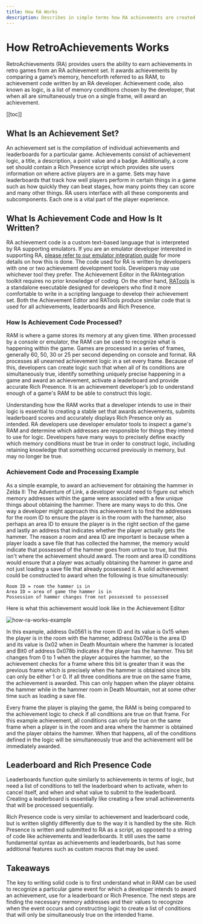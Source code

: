 ```yaml
---
title: How RA Works
description: Describes in simple terms how RA achievements are created and processed by emulators. Intended for players who may be interested in becoming devs.
---
```


# How RetroAchievements Works

RetroAchievements (RA) provides users the ability to earn achievements in retro games from an RA achievement set. It awards achievements by comparing a game’s memory, henceforth referred to as RAM, to achievement code written by an RA developer. Achievement code, also known as logic, is a list of memory conditions chosen by the developer, that when all are simultaneously true on a single frame, will award an achievement.

[[toc]]

## What Is an Achievement Set?

An achievement set is the compilation of individual achievements and leaderboards for a particular game. Achievements consist of achievement logic, a title, a description, a point value and a badge. Additionally, a core set should contain a Rich Presence script which provides site users information on where active players are in a game. Sets may have leaderboards that track how well players perform in certain things in a game such as how quickly they can beat stages, how many points they can score and many other things. RA users interface with all these components and subcomponents. Each one is a vital part of the player experience.

## What Is Achievement Code and How Is It Written?

RA achievement code is a custom text-based language that is interpreted by RA supporting emulators. If you are an emulator developer interested in supporting RA, [please refer to our emulator integration guide](https://github.com/RetroAchievements/rcheevos/wiki/rc_client-integration) for more details on how this is done. The code used for RA is written by developers with one or two achievement development tools. Developers may use whichever tool they prefer. The Achievement Editor in the RAIntegration toolkit requires no prior knowledge of coding. On the other hand, [RATools](/developer-docs/ratools.html) is a standalone executable designed for developers who find it more comfortable to write in a scripting language to develop their achievement set. Both the Achievement Editor and RATools produce similar code that is used for all achievements, leaderboards and Rich Presence.

### How Is Achievement Code Processed?

RAM is where a game stores its memory at any given time. When processed by a console or emulator, the RAM can be used to recognize what is happening within the game. Games are processed in a series of frames, generally 60, 50, 30 or 25 per second depending on console and format. RA processes all unearned achievement logic in a set every frame. Because of this, developers can create logic such that when all of its conditions are simultaneously true, identify something uniquely precise happening in a game and award an achievement, activate a leaderboard and provide accurate Rich Presence. It is an achievement developer’s job to understand enough of a game's RAM to be able to construct this logic.

Understanding how the RAM works that a developer intends to use in their logic is essential to creating a stable set that awards achievements, submits leaderboard scores and accurately displays Rich Presence only as intended. RA developers use developer emulator tools to inspect a game's RAM and determine which addresses are responsible for things they intend to use for logic. Developers have many ways to precisely define exactly which memory conditions must be true in order to construct logic, including retaining knowledge that something occurred previously in memory, but may no longer be true.

### Achievement Code and Processing Example

As a simple example, to award an achievement for obtaining the hammer in Zelda II: The Adventure of Link, a developer would need to figure out which memory addresses within the game were associated with a few unique things about obtaining the hammer. There are many ways to do this. One way a developer might approach this achievement is to find the addresses for the room ID to ensure the player is in the room with the hammer, also perhaps an area ID to ensure the player is in the right section of the game and lastly an address that indicates whether the player actually gets the hammer. The reason a room and area ID are important is because when a player loads a save file that has collected the hammer, the memory would indicate that possessed of the hammer goes from untrue to true, but this isn't where the achievement should award. The room and area ID conditions would ensure that a player was actually obtaining the hammer in game and not just loading a save file that already possessed it. A solid achievement could be constructed to award when the following is true simultaneously:

```
Room ID = room the hammer is in
Area ID = area of game the hammer is in
Possession of hammer changes from not possessed to possessed
```

Here is what this achievement would look like in the Achievement Editor

![how-ra-works-example](/public/how-ra-works-example.png)

In this example, address 0x0561 is the room ID and its value is 0x15 when the player is in the room with the hammer, address 0x076e is the area ID and its value is 0x02 when in Death Mountain where the hammer is located and Bit0 of address 0x078b indicates if the player has the hammer. This bit changes from 0 to 1 when the player acquires the hammer, so the achievement checks for a frame where this bit is greater than it was the previous frame which is precisely when the hammer is obtained since bits can only be either 1 or 0. If all three conditions are true on the same frame, the achievement is awarded. This can only happen when the player obtains the hammer while in the hammer room in Death Mountain, not at some other time such as loading a save file.

Every frame the player is playing the game, the RAM is being compared to the achievement logic to check if all conditions are true on that frame. For this example achievement, all conditions can only be true on the same frame when a player is in the room and area where the hammer is obtained and the player obtains the hammer. When that happens, all of the conditions defined in the logic will be simultaneously true and the achievement will be immediately awarded.

## Leaderboard and Rich Presence Code

Leaderboards function quite similarly to achievements in terms of logic, but need a list of conditions to tell the leaderboard when to activate, when to cancel itself, and when and what value to submit to the leaderboard. Creating a leaderboard is essentially like creating a few small achievements that will be processed sequentially.

Rich Presence code is very similar to achievement and leaderboard code, but is written slightly differently due to the way it is handled by the site. Rich Presence is written and submitted to RA as a script, as opposed to a string of code like achievements and leaderboards. It still uses the same fundamental syntax as achievements and leaderboards, but has some additional features such as custom macros that may be used.

## Takeaways

The key to writing solid code is to first understand what in RAM can be used to recognize a particular game event for which a developer intends to award an achievement, use for a leaderboard or Rich Presence. The next steps are finding the necessary memory addresses and their values to recognize when the event occurs and constructing logic to create a list of conditions that will only be simultaneously true on the intended frame.

